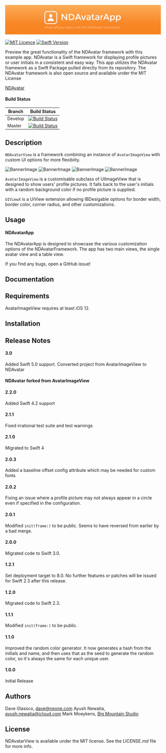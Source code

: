 ![BannerImage](./Images/NDAvatarAppGitHubBanner.png)

[![MIT Licence](https://badges.frapsoft.com/os/mit/mit.svg?v=103)](https://opensource.org/licenses/mit-license.php)
[![Swift Version](https://img.shields.io/badge/Language-Swift%202.2,%202.3,%203,%204%20&%204.2-orange.svg)](https://developer.apple.com/swift)


Preview the great functionality of the NDAvatar framework with this example app. NDAvatar is a Swift framework for displaying profile pictures or user initials in a consistent and easy way. This app utilizes the NDAvatar framework as a Swift Package pulled directly from its repository. The NDAvatar framework is also open source and available under the MIT License 

[NDAvatar](https://github.com/neone/NDAvatar)

#### Build Status

| Branch  | Build Status |
| ------------- | ------------- |
| Develop  | [![Build Status](https://travis-ci.org/ayushn21/AvatarImageView.svg?branch=develop)](https://travis-ci.org/ayushn21/AvatarImageView)|
| Master  | [![Build Status](https://travis-ci.org/ayushn21/AvatarImageView.svg?branch=master)](https://travis-ci.org/ayushn21/AvatarImageView)|

## Description

`NDAvatarView` is a framework combining an instance of `AvatarImageView` with custom UI options for more flexibiity.

![BannerImage](./Images/Screenshot1.png)   ![BannerImage](./Images/Screenshot2.png)   ![BannerImage](./Images/Screenshot4.png)   ![BannerImage](./Images/Screenshot5.png)

`AvatarImageView` is a customisable subclass of UIImageView that is designed to show users' profile pictures. It falls back to the user's initials with a random background color if no profile picture is supplied.

`UIViewX` is a UiView extension allowing IBDesigable options for border width, border color, corner radius, and other customizations.


## Usage


#### NDAvatarApp

The NDAvatarApp is designed to showcase the various customization options of the NDAvatarFramework. The app has two main views, the single avatar view and a table view.


If you find any bugs, open a GitHub issue!



## Documentation


## Requirements

AvatarImageView requires at least iOS 12.

## Installation

## Release Notes

#### 3.0
Added Swift 5.0 support. Converted project from AvatarImageView to NDAvatar 

#### NDAvatar forked from AvatarImageView

#### 2.2.0
Added Swift 4.2 support

#### 2.1.1
Fixed irrational test suite and test warnings

#### 2.1.0
Migrated to Swift 4

#### 2.0.3
Added a baseline offset config attribute which may be needed for custom fonts

#### 2.0.2
Fixing an issue where a profile picture may not always appear in a circle even if specified in the configuration.

#### 2.0.1
Modified `init(frame:)` to be public. Seems to have reversed from earlier by a bad merge.

#### 2.0.0
Migrated code to Swift 3.0.

#### 1.2.1
Set deployment target to 8.0. No further features or patches will be issued for Swift 2.3 after this release.

#### 1.2.0
Migrated code to Swift 2.3. 

#### 1.1.1
Modified `init(frame:)` to be public.

#### 1.1.0
Improved the random color generator. It now generates a hash from the initials and name, and then uses that as the seed to generate the random color, so it's always the same for each unique user.

#### 1.0.0
Initial Release

## Authors

Dave Glassco, [dave@neone.com](mailto:dave@neone.com)
Ayush Newatia, [ayush.newatia@icloud.com](mailto:ayush.newatia@icloud.com)
Mark Moeykens, [Big Mountain Studio](https://www.bigmountainstudio.com)

## License

NDAvatarView is available under the MIT license. See the LICENSE.md file for more info.
